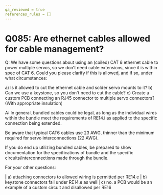 ```yaml
---
qa_reviewed = true
references_rules = []
---
```


# Q085: Are ethernet cables allowed for cable management?

Q: We have some questions about using an (coiled) CAT 6 ethernet cable to power multiple servos, so we don't need cable extensions, since it is within spec of CAT 6. Could you please clarify if this is allowed, and if so, under what circumstances:

  a) Is it allowed to cut the ethernet cable and solder servo mounts to it?
  b) Can we use a keystone, so you don't need to cut the cable?
  c) Create a custom PCB connecting an RJ45 connector to multiple servo connectors? (With appropriate insulation)

A: In general, bundled cables could be legal, as long as the individual wires within the bundle meet the requirements of RE14.i as applied to the specific connection being extended.

Be aware that typical CAT6 cables use 23 AWG, thinner than the minimum required for servo interconnections (22 AWG).

If you do end up utilizing bundled cables, be prepared to show documentation for the specifications of bundle and the specific circuits/interconnections made through the bundle.

For your other questions:

| a) attaching connectors to allowed wiring is permitted per RE14.e 
| b) keystone connectors fall under RE14.e as well 
| c) no. a PCB would be an example of a custom circuit and disallowed per RE16